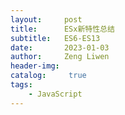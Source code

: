 ```yaml
---
layout:     post
title:      ESx新特性总结
subtitle:   ES6-ES13
date:       2023-01-03
author:     Zeng Liwen
header-img: 
catalog: 	 true
tags:
    - JavaScript
---
```


